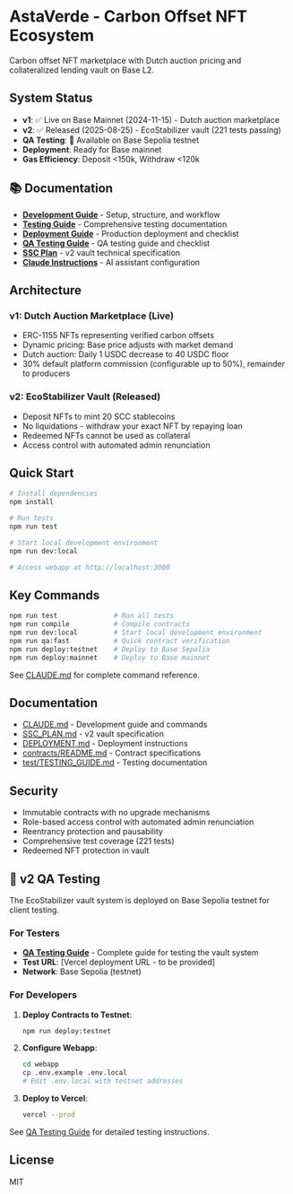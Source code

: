 # AstaVerde - Carbon Offset NFT Ecosystem

Carbon offset NFT marketplace with Dutch auction pricing and collateralized lending vault on Base L2.

## System Status

- **v1**: ✅ Live on Base Mainnet (2024-11-15) - Dutch auction marketplace
- **v2**: ✅ Released (2025-08-25) - EcoStabilizer vault (221 tests passing)
- **QA Testing**: 🧪 Available on Base Sepolia testnet
- **Deployment**: Ready for Base mainnet
- **Gas Efficiency**: Deposit <150k, Withdraw <120k

## 📚 Documentation

- **[Development Guide](./docs/development/DEV_GUIDE.md)** - Setup, structure, and workflow
- **[Testing Guide](./docs/development/TESTING.md)** - Comprehensive testing documentation
- **[Deployment Guide](./docs/deployment/DEPLOYMENT.md)** - Production deployment and checklist
- **[QA Testing Guide](./docs/qa/QA_TESTING.md)** - QA testing guide and checklist
- **[SSC Plan](./docs/SSC_PLAN.md)** - v2 vault technical specification
- **[Claude Instructions](./CLAUDE.md)** - AI assistant configuration

## Architecture

### v1: Dutch Auction Marketplace (Live)

- ERC-1155 NFTs representing verified carbon offsets
- Dynamic pricing: Base price adjusts with market demand
- Dutch auction: Daily 1 USDC decrease to 40 USDC floor
- 30% default platform commission (configurable up to 50%), remainder to producers

### v2: EcoStabilizer Vault (Released)

- Deposit NFTs to mint 20 SCC stablecoins
- No liquidations - withdraw your exact NFT by repaying loan
- Redeemed NFTs cannot be used as collateral
- Access control with automated admin renunciation

## Quick Start

```bash
# Install dependencies
npm install

# Run tests
npm run test

# Start local development environment
npm run dev:local

# Access webapp at http://localhost:3000
```

## Key Commands

```bash
npm run test              # Run all tests
npm run compile           # Compile contracts
npm run dev:local         # Start local development environment
npm run qa:fast           # Quick contract verification
npm run deploy:testnet    # Deploy to Base Sepolia
npm run deploy:mainnet    # Deploy to Base mainnet
```

See [CLAUDE.md](CLAUDE.md) for complete command reference.

## Documentation

- [CLAUDE.md](CLAUDE.md) - Development guide and commands
- [SSC_PLAN.md](docs/SSC_PLAN.md) - v2 vault specification
- [DEPLOYMENT.md](docs/deployment/DEPLOYMENT.md) - Deployment instructions
- [contracts/README.md](contracts/README.md) - Contract specifications
- [test/TESTING_GUIDE.md](test/TESTING_GUIDE.md) - Testing documentation

## Security

- Immutable contracts with no upgrade mechanisms
- Role-based access control with automated admin renunciation
- Reentrancy protection and pausability
- Comprehensive test coverage (221 tests)
- Redeemed NFT protection in vault

## 🧪 v2 QA Testing

The EcoStabilizer vault system is deployed on Base Sepolia testnet for client testing.

### For Testers

- **[QA Testing Guide](./docs/qa/QA_TESTING.md)** - Complete guide for testing the vault system
- **Test URL**: [Vercel deployment URL - to be provided]
- **Network**: Base Sepolia (testnet)

### For Developers

1. **Deploy Contracts to Testnet**:

    ```bash
    npm run deploy:testnet
    ```

2. **Configure Webapp**:

    ```bash
    cd webapp
    cp .env.example .env.local
    # Edit .env.local with testnet addresses
    ```

3. **Deploy to Vercel**:
    ```bash
    vercel --prod
    ```

See [QA Testing Guide](./docs/qa/QA_TESTING.md) for detailed testing instructions.

## License

MIT

